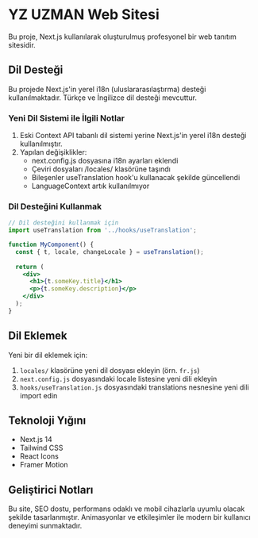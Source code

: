 # YZ UZMAN Web Sitesi

Bu proje, Next.js kullanılarak oluşturulmuş profesyonel bir web tanıtım sitesidir.

## Dil Desteği

Bu projede Next.js'in yerel i18n (uluslararasılaştırma) desteği kullanılmaktadır. Türkçe ve İngilizce dil desteği mevcuttur.

### Yeni Dil Sistemi ile İlgili Notlar

1. Eski Context API tabanlı dil sistemi yerine Next.js'in yerel i18n desteği kullanılmıştır.
2. Yapılan değişiklikler:
   - next.config.js dosyasına i18n ayarları eklendi
   - Çeviri dosyaları /locales/ klasörüne taşındı
   - Bileşenler useTranslation hook'u kullanacak şekilde güncellendi
   - LanguageContext artık kullanılmıyor

### Dil Desteğini Kullanmak

```jsx
// Dil desteğini kullanmak için
import useTranslation from '../hooks/useTranslation';

function MyComponent() {
  const { t, locale, changeLocale } = useTranslation();
  
  return (
    <div>
      <h1>{t.someKey.title}</h1>
      <p>{t.someKey.description}</p>
    </div>
  );
}
```

## Dil Eklemek

Yeni bir dil eklemek için:

1. `locales/` klasörüne yeni dil dosyası ekleyin (örn. `fr.js`)
2. `next.config.js` dosyasındaki locale listesine yeni dili ekleyin
3. `hooks/useTranslation.js` dosyasındaki translations nesnesine yeni dili import edin

## Teknoloji Yığını

- Next.js 14
- Tailwind CSS
- React Icons
- Framer Motion

## Geliştirici Notları

Bu site, SEO dostu, performans odaklı ve mobil cihazlarla uyumlu olacak şekilde tasarlanmıştır. Animasyonlar ve etkileşimler ile modern bir kullanıcı deneyimi sunmaktadır.
